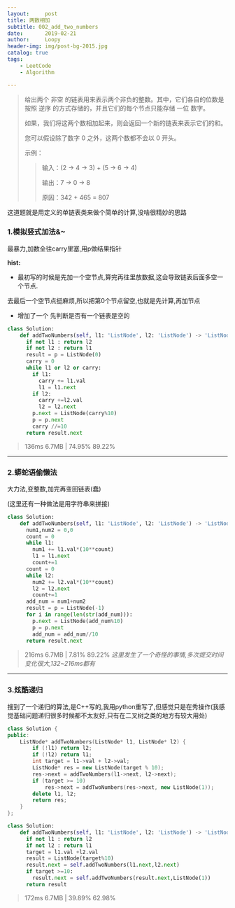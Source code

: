 ```yaml
---
layout:     post
title: 两数相加
subtitle: 002_add_two_numbers
date:       2019-02-21
author:     Loopy
header-img: img/post-bg-2015.jpg
catalog: true
tags:
    - LeetCode
    - Algorithm

---
```



>给出两个 非空 的链表用来表示两个非负的整数。其中，它们各自的位数是按照 逆序 的方式存储的，并且它们的每个节点只能存储 一位 数字。
>
>如果，我们将这两个数相加起来，则会返回一个新的链表来表示它们的和。
>
>您可以假设除了数字 0 之外，这两个数都不会以 0 开头。
>
>示例：
>
>>输入：(2 -> 4 -> 3) + (5 -> 6 -> 4)
>>
>>输出：7 -> 0 -> 8
>>
>>原因：342 + 465 = 807

这道题就是用定义的单链表类来做个简单的计算,没啥很精妙的思路

### 1.模拟竖式加法&~
最暴力,加数全往carry里塞,用p做结果指针

**hist:**
 - 最初写的时候是先加一个空节点,算完再往里放数据,这会导致链表后面多空一个节点.

 去最后一个空节点挺麻烦,所以把第0个节点留空,也就是先计算,再加节点

 - 增加了一个 先判断是否有一个链表是空的

``` python
class Solution:
    def addTwoNumbers(self, l1: 'ListNode', l2: 'ListNode') -> 'ListNode':
      if not l1 : return l2
      if not l2 : return l1
      result = p = ListNode(0)
      carry = 0
      while l1 or l2 or carry:
        if l1:
          carry += l1.val
          l1 = l1.next
        if l2:
          carry +=l2.val
          l2 = l2.next
        p.next = ListNode(carry%10)
        p = p.next
        carry //=10
      return result.next
```
>136ms 6.7MB | 74.95% 89.22%

---
### 2.蟒蛇语偷懒法
大力法,变整数,加完再变回链表(蠢)

(这里还有一种做法是用字符串来拼接)

``` python
class Solution:
    def addTwoNumbers(self, l1: 'ListNode', l2: 'ListNode') -> 'ListNode':
      num1,num2 = 0,0
      count = 0
      while l1:
        num1 += l1.val*(10**count)
        l1 = l1.next
        count+=1
      count = 0
      while l2:
        num2 += l2.val*(10**count)
        l2 = l2.next
        count+=1
      add_num = num1+num2
      result = p = ListNode(-1)
      for i in range(len(str(add_num))):
        p.next = ListNode(add_num%10)
        p = p.next
        add_num = add_num//10
      return result.next
```
>216ms 6.7MB | 7.81% 89.22%
*这里发生了一个奇怪的事情,多次提交时间变化很大,132~216ms都有*

---
### 3.炫酷递归
搜到了一个递归的算法,是C++写的,我用python重写了,但感觉只是在秀操作(我感觉基础问题递归很多时候都不太友好,只有在二叉树之类的地方有较大用处)

``` c++
class Solution {
public:
    ListNode* addTwoNumbers(ListNode* l1, ListNode* l2) {
        if (!l1) return l2;
        if (!l2) return l1;
        int target = l1->val + l2->val;
        ListNode* res = new ListNode(target % 10);
        res->next = addTwoNumbers(l1->next, l2->next);
        if (target >= 10)
            res->next = addTwoNumbers(res->next, new ListNode(1));
        delete l1, l2;
        return res;
    }
};
```

``` python
class Solution:
    def addTwoNumbers(self, l1: 'ListNode', l2: 'ListNode') -> 'ListNode':
      if not l1 : return l2
      if not l2 : return l1
      target = l1.val +l2.val
      result = ListNode(target%10)
      result.next = self.addTwoNumbers(l1.next,l2.next)
      if target >=10:
        result.next = self.addTwoNumbers(result.next,ListNode(1))
      return result
```
> 172ms 6.7MB | 39.89% 62.98%
